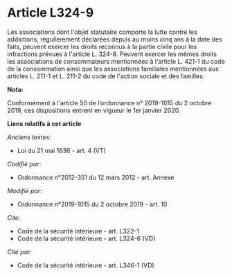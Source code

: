 # Article L324-9

Les associations dont l'objet statutaire comporte la lutte contre les addictions, régulièrement déclarées depuis au moins
cinq ans à la date des faits, peuvent exercer les droits reconnus à la partie civile pour les infractions prévues à l'article
L. 324-8. Peuvent exercer les mêmes droits les associations de consommateurs mentionnées à l'article L. 421-1 du code de la
consommation ainsi que les associations familiales mentionnées aux articles L. 211-1 et L. 211-2 du code de l'action sociale
et des familles.

**Nota:**

Conformément à l'article 50 de l’ordonnance n° 2019-1015 du 2 octobre 2019, ces dispositions entrent en vigueur le 1er
janvier 2020.

**Liens relatifs à cet article**

_Anciens textes_:

  - Loi du 21 mai 1836 - art. 4 (VT)

_Codifié par_:

  - Ordonnance n°2012-351 du 12 mars 2012 - art. Annexe

_Modifié par_:

  - Ordonnance n°2019-1015 du 2 octobre 2019 - art. 10

_Cite_:

  - Code de la sécurité intérieure - art. L322-1
  - Code de la sécurité intérieure - art. L324-6 (VD)

_Cité par_:

  - Code de la sécurité intérieure - art. L346-1 (VD)
